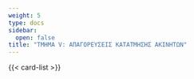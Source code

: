 ```yaml
---
weight: 5
type: docs
sidebar:
  open: false
title: "ΤΜΗΜΑ V: ΑΠΑΓΟΡΕΥΣΕΙΣ ΚΑΤΑΤΜΗΣΗΣ ΑΚΙΝΗΤΩΝ"
---
```


{{< card-list >}}
